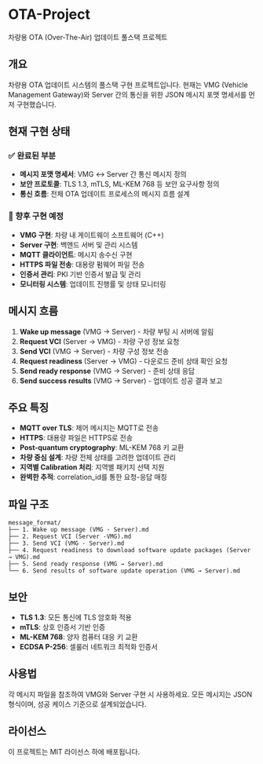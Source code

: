 # OTA-Project

차량용 OTA (Over-The-Air) 업데이트 풀스택 프로젝트

## 개요

차량용 OTA 업데이트 시스템의 풀스택 구현 프로젝트입니다. 현재는 VMG (Vehicle Management Gateway)와 Server 간의 통신을 위한 JSON 메시지 포맷 명세서를 먼저 구현했습니다.

## 현재 구현 상태

### ✅ 완료된 부분
- **메시지 포맷 명세서**: VMG ↔ Server 간 통신 메시지 정의
- **보안 프로토콜**: TLS 1.3, mTLS, ML-KEM 768 등 보안 요구사항 정의
- **통신 흐름**: 전체 OTA 업데이트 프로세스의 메시지 흐름 설계

### 🚧 향후 구현 예정
- **VMG 구현**: 차량 내 게이트웨이 소프트웨어 (C++)
- **Server 구현**: 백엔드 서버 및 관리 시스템
- **MQTT 클라이언트**: 메시지 송수신 구현
- **HTTPS 파일 전송**: 대용량 펌웨어 파일 전송
- **인증서 관리**: PKI 기반 인증서 발급 및 관리
- **모니터링 시스템**: 업데이트 진행률 및 상태 모니터링

## 메시지 흐름

1. **Wake up message** (VMG → Server) - 차량 부팅 시 서버에 알림
2. **Request VCI** (Server → VMG) - 차량 구성 정보 요청
3. **Send VCI** (VMG → Server) - 차량 구성 정보 전송
4. **Request readiness** (Server → VMG) - 다운로드 준비 상태 확인 요청
5. **Send ready response** (VMG → Server) - 준비 상태 응답
6. **Send success results** (VMG → Server) - 업데이트 성공 결과 보고

## 주요 특징

- **MQTT over TLS**: 제어 메시지는 MQTT로 전송
- **HTTPS**: 대용량 파일은 HTTPS로 전송
- **Post-quantum cryptography**: ML-KEM 768 키 교환
- **차량 중심 설계**: 차량 전체 상태를 고려한 업데이트 관리
- **지역별 Calibration 처리**: 지역별 패키지 선택 지원
- **완벽한 추적**: correlation_id를 통한 요청-응답 매칭

## 파일 구조

```
message_format/
├── 1. Wake up message (VMG - Server).md
├── 2. Request VCI (Server -VMG).md
├── 3. Send VCI (VMG - Server).md
├── 4. Request readiness to download software update packages (Server → VMG).md
├── 5. Send ready response (VMG → Server).md
└── 6. Send results of software update operation (VMG → Server).md
```

## 보안

- **TLS 1.3**: 모든 통신에 TLS 암호화 적용
- **mTLS**: 상호 인증서 기반 인증
- **ML-KEM 768**: 양자 컴퓨터 대응 키 교환
- **ECDSA P-256**: 셀룰러 네트워크 최적화 인증서

## 사용법

각 메시지 파일을 참조하여 VMG와 Server 구현 시 사용하세요. 모든 메시지는 JSON 형식이며, 성공 케이스 기준으로 설계되었습니다.

## 라이선스

이 프로젝트는 MIT 라이선스 하에 배포됩니다.